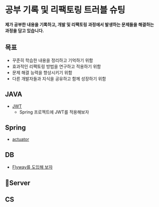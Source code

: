 # 공부 기록 및 리팩토링 트러블 슈팅

**제가 공부한 내용을 기록하고, 개발 및 리팩토링 과정에서 발생하는 문제들을 해결하는 과정을 담고 있습니다.**

## 목표

* 꾸준히 학습한 내용을 정리하고 기억하기 위함
* 효과적인 리팩토링 방법을 연구하고 적용하기 위함
* 문제 해결 능력을 향상시키기 위함
* 다른 개발자들과 지식을 공유하고 함께 성장하기 위함

## JAVA
* [JWT](https://github.com/seonhyeokjun/seonhyeokjun/blob/main/Spring/JWT.md)
  * Spring 프로젝트에 JWT를 적용해보자

## Spring
* [actuator](https://github.com/seonhyeokjun/actuator)

## DB
* [Flyway를 도입해 보자](https://github.com/seonhyeokjun/seonhyeokjun/blob/main/DB/Flyway.md)

## Server

## CS

